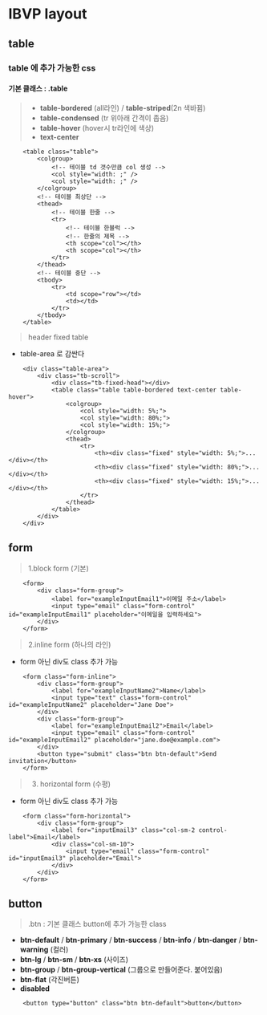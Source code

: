 # IBVP layout

## table

### table 에 추가 가능한 css
#### 기본 클래스 : .table
>   - **table-bordered** (all라인) / **table-striped**(2n 색바뀜)
>   - **table-condensed** (tr 위아래 간격이 좁음)
>   - **table-hover** (hover시 tr라인에 색상)
>   - **text-center**
````
    <table class="table">
        <colgroup>
            <!-- 테이블 td 갯수만큼 col 생성 -->
            <col style="width: ;" />
            <col style="width: ;" />
        </colgroup>
        <!-- 테이블 최상단 -->
        <thead>
            <!-- 테이블 한줄 -->
            <tr>
                <!-- 테이블 한블럭 -->
                <!-- 한줄의 제목 -->
                <th scope="col"></th>
                <th scope="col"></th>
            </tr>
        </thead>
        <!-- 테이블 중단 -->
        <tbody>
            <tr>
                <td scope="row"></td>
                <td></td>
            </tr>
        </tbody>
    </table>
````

> header fixed table 
- table-area 로 감싼다
````
    <div class="table-area">
        <div class="tb-scroll">
            <div class="tb-fixed-head"></div>
            <table class="table table-bordered text-center table-hover">
                <colgroup>
                    <col style="width: 5%;">
                    <col style="width: 80%;">
                    <col style="width: 15%;">
                </colgroup>
                <thead>
                    <tr>
                        <th><div class="fixed" style="width: 5%;">...</div></th>
                        <th><div class="fixed" style="width: 80%;">...</div></th>
                        <th><div class="fixed" style="width: 15%;">...</div></th>
                    </tr>
                </thead>
            </table>
        </div>
    </div>
````

## form
> 1.block form (기본)
````
    <form>
        <div class="form-group">
            <label for="exampleInputEmail1">이메일 주소</label>
            <input type="email" class="form-control" id="exampleInputEmail1" placeholder="이메일을 입력하세요">
        </div>
    </form>
````

> 2.inline form (하나의 라인)
- form 아닌 div도 class 추가 가능
````
    <form class="form-inline">
        <div class="form-group">
            <label for="exampleInputName2">Name</label>
            <input type="text" class="form-control" id="exampleInputName2" placeholder="Jane Doe">
        </div>
        <div class="form-group">
            <label for="exampleInputEmail2">Email</label>
            <input type="email" class="form-control" id="exampleInputEmail2" placeholder="jane.doe@example.com">
        </div>
        <button type="submit" class="btn btn-default">Send invitation</button>
    </form>
````

> 3. horizontal form (수평)
- form 아닌 div도 class 추가 가능
````
    <form class="form-horizontal">
        <div class="form-group">
            <label for="inputEmail3" class="col-sm-2 control-label">Email</label>
            <div class="col-sm-10">
                <input type="email" class="form-control" id="inputEmail3" placeholder="Email">
            </div>
        </div>
    </form>
````

## button

> .btn : 기본 클래스
> button에 추가 가능한 class
- **btn-default** / **btn-primary** / **btn-success** / **btn-info** / **btn-danger** / **btn-warning** (컬러)
- **btn-lg** / **btn-sm** / **btn-xs** (사이즈)
- **btn-group** / **btn-group-vertical** (그룹으로 만들어준다. 붙어있음)
- **btn-flat** (각진버튼)
- **disabled**

````
    <button type="button" class="btn btn-default">button</button>
````
